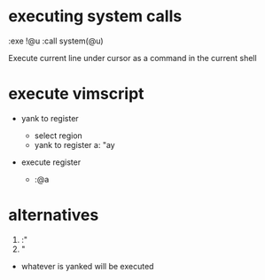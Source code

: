 # executing system calls
:exe !@u
:call system(@u)

Execute current line under cursor as a command in the current shell

# execute vimscript

- yank to register
  - select region
  - yank to register a:  "ay

- execute register
  - :@a

# alternatives

1. :"<Enter>
2. <C-R>"

- whatever is yanked will be executed
